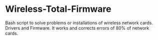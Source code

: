 # Wireless-Total-Firmware
Bash script to solve problems or installations of wireless network cards. Drivers and Firmware. It works and corrects errors of 80% of network cards.
